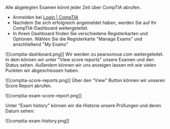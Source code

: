 Alle abgelegten Examen könnt jeder Zeit über CompTIA abrufen.

* Anmelden bei [Login | CompTIA](https://login.comptia.org/)
* Nachdem Sie sich erfolgreich angemeldet haben, werden Sie auf Ihr CompTIA-Dashboard weitergeleitet.
* In Ihrem Dashboard finden Sie verschiedene Registerkarten und Optionen. Wählen Sie die Registerkarte "Manage Exams" und anschließend "My Exams"

![[comptia-dashboard.png]]
Wir werden zu pearsonvue.com weitergeleitet. In dem können wir unter "View score reports" unsere Examen und den Status sehen. Außerdem können wir uns anzeigen lassen mit wie vielen Punkten wir abgeschlossen haben.

![[comptia-score-reports.png]]
Über den "View" Button können wir unseren Score Report abrufen. 

![[comptia-exam-score-report.png]]

Unter "Exam history" können wir die Historie unsere Prüfungen und deren Datum sehen:

![[comptia-exam-history.png]]